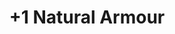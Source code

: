 ---
title: "+1 Natural Armour"
canonical: "skill/plus-1-natural-armour"
canonical_title: "Druid Loresheet"
lists:
    - druid-loresheet
tier: 2
min_type: "druid-x/all"
osp_cost: 20
---